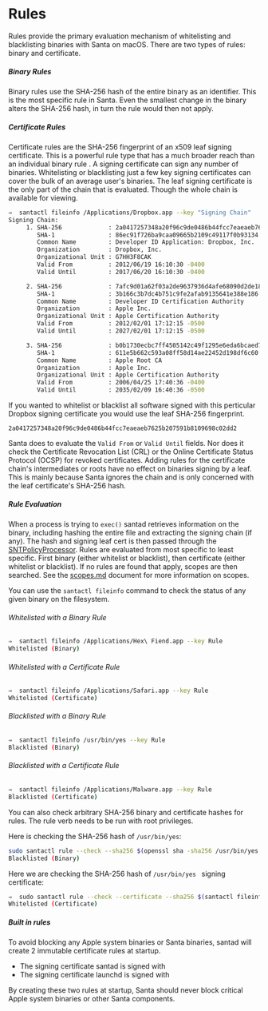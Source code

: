 # Rules

Rules provide the primary evaluation mechanism of whitelisting and blacklisting binaries with Santa on macOS. There are two types of rules: binary and certificate.

##### Binary Rules

Binary rules use the SHA-256 hash of the entire binary as an identifier. This is the most specific rule in Santa. Even the smallest change in the binary alters the SHA-256 hash, in turn the rule would then not apply.

##### Certificate Rules

Certificate rules are the SHA-256 fingerprint of an x509 leaf signing certificate. This is a powerful rule type that has a much broader reach than an individual binary rule . A signing certificate can sign any number of binaries. Whitelisting or blacklisting just a few key signing certificates can cover the bulk of an average user's binaries. The leaf signing certificate is the only part of the chain that is evaluated. Though the whole chain is available for viewing.

```sh
⇒  santactl fileinfo /Applications/Dropbox.app --key "Signing Chain"
Signing Chain:
     1. SHA-256             : 2a0417257348a20f96c9de0486b44fcc7eaeaeb7625b207591b8109698c02dd2
        SHA-1               : 86ec91f726ba9caa09665b2109c49117f0b93134
        Common Name         : Developer ID Application: Dropbox, Inc.
        Organization        : Dropbox, Inc.
        Organizational Unit : G7HH3F8CAK
        Valid From          : 2012/06/19 16:10:30 -0400
        Valid Until         : 2017/06/20 16:10:30 -0400

     2. SHA-256             : 7afc9d01a62f03a2de9637936d4afe68090d2de18d03f29c88cfb0b1ba63587f
        SHA-1               : 3b166c3b7dc4b751c9fe2afab9135641e388e186
        Common Name         : Developer ID Certification Authority
        Organization        : Apple Inc.
        Organizational Unit : Apple Certification Authority
        Valid From          : 2012/02/01 17:12:15 -0500
        Valid Until         : 2027/02/01 17:12:15 -0500

     3. SHA-256             : b0b1730ecbc7ff4505142c49f1295e6eda6bcaed7e2c68c5be91b5a11001f024
        SHA-1               : 611e5b662c593a08ff58d14ae22452d198df6c60
        Common Name         : Apple Root CA
        Organization        : Apple Inc.
        Organizational Unit : Apple Certification Authority
        Valid From          : 2006/04/25 17:40:36 -0400
        Valid Until         : 2035/02/09 16:40:36 -0500
```

If you wanted to whitelist or blacklist all software signed with this perticular Dropbox signing certificate you would use the leaf SHA-256 fingerprint.

`2a0417257348a20f96c9de0486b44fcc7eaeaeb7625b207591b8109698c02dd2`

Santa does to evaluate the `Valid From` or `Valid Until` fields. Nor does it check the Certificate Revocation List (CRL) or the Online Certificate Status Protocol (OCSP) for revoked certificates. Adding rules for the certificate chain's intermediates or roots have no effect on binaries signing by a leaf. This is mainly because Santa ignores the chain and is only concerned with the leaf certificate's SHA-256 hash.

##### Rule Evaluation

When a process is trying to `exec()` santad retrieves information on the binary, including hashing the entire file and extracting the signing chain (if any). The hash and signing leaf cert is then passed through the [SNTPolicyProcessor](https://github.com/google/santa/blob/master/Source/santad/SNTPolicyProcessor.h). Rules are evaluated from most specific to least specific. First binary (either whitelist or blacklist), then certificate (either whitelist or blacklist). If no rules are found that apply, scopes are then searched. See the [scopes.md](scopes.md) document for more information on scopes.

You can use the `santactl fileinfo` command to check the status of any given binary on the filesystem.

###### Whitelisted with a Binary Rule 

```sh
⇒  santactl fileinfo /Applications/Hex\ Fiend.app --key Rule
Whitelisted (Binary)
```

###### Whitelisted with a Certificate Rule

```sh
⇒  santactl fileinfo /Applications/Safari.app --key Rule
Whitelisted (Certificate)
```

###### Blacklisted with a Binary Rule

```sh
⇒  santactl fileinfo /usr/bin/yes --key Rule
Blacklisted (Binary)
```

###### Blacklisted with a Certificate Rule

```sh
⇒  santactl fileinfo /Applications/Malware.app --key Rule
Blacklisted (Certificate)
```

You can also check arbitrary SHA-256 binary and certificate hashes for rules. The rule verb needs to be run with root privileges.

Here is checking the SHA-256 hash of `/usr/bin/yes`:

```sh
sudo santactl rule --check --sha256 $(openssl sha -sha256 /usr/bin/yes  | awk '{print $2}')
Blacklisted (Binary)
```

Here we are checking the SHA-256 hash of `/usr/bin/yes ` signing certificate:

```sh
⇒  sudo santactl rule --check --certificate --sha256 $(santactl fileinfo --cert-index 1 --key SHA-256 /usr/bin/yes)
Whitelisted (Certificate)
```

##### Built in rules

To avoid blocking any Apple system binaries or Santa binaries, santad will create 2 immutable certificate rules at startup.

* The signing certificate santad is signed with
* The signing certificate launchd is signed with

By creating these two rules at startup, Santa should never block critical Apple system binaries or other Santa components.